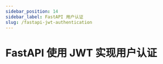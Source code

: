 ```yaml
---
sidebar_position: 14
sidebar_label: FastAPI 用户认证
slug: /fastapi-jwt-authentication
---
```


# FastAPI 使用 JWT 实现用户认证

